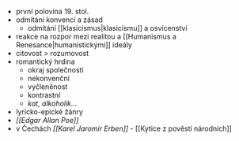 - první polovina 19. stol.
- odmítání konvencí a zásad
	- odmítání [[klasicismus|klasicismu]] a osvícenství
- reakce na rozpor mezi realitou a [[Humanismus a Renesance|humanistickými]] ideály
- citovost > rozumovost
- romantický hrdina
	- okraj společnosti
	- nekonvenční
	- vyčleněnost
	- kontrastní
	- *kat, alkoholik...*
- lyricko-epické žánry
- *[[Edgar Allan Poe]]*
- v Čechách *[[Karel Jaromír Erben]]* - [[Kytice z pověstí národních]]